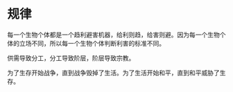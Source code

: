 # 规律

每一个生物个体都是一个趋利避害机器，给利则趋，给害则避。因为每一个生物个体的立场不同，所以每一个生物个体判断利害的标准不同。

供需导致分工，分工导致阶层，阶层导致宗教。

为了生存开始战争，直到战争毁掉了生活。为了生活开始和平，直到和平威胁了生存。
